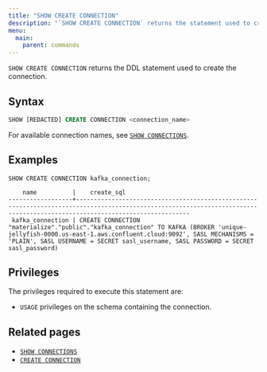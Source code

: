 ```yaml
---
title: "SHOW CREATE CONNECTION"
description: "`SHOW CREATE CONNECTION` returns the statement used to create the connection."
menu:
  main:
    parent: commands
---
```


`SHOW CREATE CONNECTION` returns the DDL statement used to create the connection.

## Syntax

```sql
SHOW [REDACTED] CREATE CONNECTION <connection_name>
```

For available connection names, see [`SHOW CONNECTIONS`](/sql/show-connections).

## Examples

```mzsql
SHOW CREATE CONNECTION kafka_connection;
```

```nofmt
    name          |    create_sql
------------------+----------------------------------------------------------------------------------------------------------------------------------------------------------------------------
 kafka_connection | CREATE CONNECTION "materialize"."public"."kafka_connection" TO KAFKA (BROKER 'unique-jellyfish-0000.us-east-1.aws.confluent.cloud:9092', SASL MECHANISMS = 'PLAIN', SASL USERNAME = SECRET sasl_username, SASL PASSWORD = SECRET sasl_password)
```

## Privileges

The privileges required to execute this statement are:

- `USAGE` privileges on the schema containing the connection.

## Related pages

- [`SHOW CONNECTIONS`](../show-sources)
- [`CREATE CONNECTION`](../create-connection)
